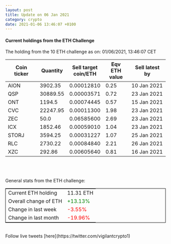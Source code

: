 ```yaml
---
layout: post
title: Update on 06 Jan 2021
category: crypto
date: 2021-01-06 13:46:07 +0100
---
```

<!-- Global site tag (gtag.js) - Google Analytics -->
<script async src="https://www.googletagmanager.com/gtag/js?id=UA-103831149-5"></script>
<script>
  window.dataLayer = window.dataLayer || [];
  function gtag(){dataLayer.push(arguments);}
  gtag('js', new Date());

  gtag('config', 'UA-103831149-5');
</script>


#### Current holdings from the ETH Challenge

The holding from the 10 ETH challenge as on: 01/06/2021, 13:46:07 CET

|Coin ticker|Quantity|Sell target<br>coin/ETH|Eqv ETH<br>value|Sell latest by|
|-----------|--------|-----------|-----------|--------------|
AION|3902.35|  0.00012810|0.25|10 Jan 2021|
QSP|30889.55|  0.00003571|0.72|23 Jan 2021|
ONT|1194.5|  0.00074445|0.57|15 Jan 2021|
CVC|22247.95|  0.00011300|1.98|23 Jan 2021|
ZEC|50.0|  0.06585600|2.69|23 Jan 2021|
ICX|1852.46|  0.00059010|1.04|23 Jan 2021|
STORJ|3594.25|  0.00031227|1.07|25 Jan 2021|
RLC|2730.22|  0.00084840|2.21|26 Jan 2021|
XZC|292.86|  0.00605640|0.81|16 Jan 2021|

<br>
<br>
<br>
General stats from the ETH challenge:

<table style="border:1px solid black;margin-left:auto;margin-right:auto;">
	<tbody>
	<tr>
		<td>Current ETH holding</td>
		<td>     11.31 ETH</td>
	</tr>
	<tr>
		<td>Overall change of ETH</td>
		<td><font color="green">+13.13%</font></td>
	</tr>
	<tr>
		<td>Change in last week</td>
		<td><font color="red">-3.55%</font></td>
	</tr>
	<tr>
		<td>Change in last month</td>
		<td><font color="red">-19.96%</font></td>
	</tr>
	</tbody>
</table>

<br>
Follow live tweets [here](https://twitter.com/vigilantcrypto1)
<br>
<br>